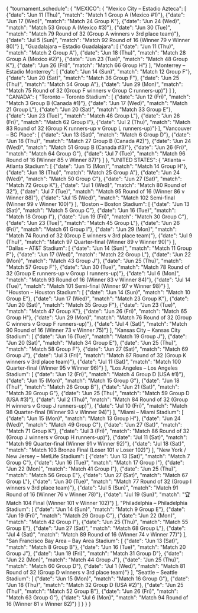 {
  "tournament_schedule": {
    "MEXICO": {
      "Mexico City – Estadio Azteca": [
        {"date": "Jun 11 (Thu)", "match": "Match 1 Group A (Mexico #1)"},
        {"date": "Jun 17 (Wed)", "match": "Match 24 Group K"},
        {"date": "Jun 24 (Wed)", "match": "Match 53 Group A (Mexico #3)"},
        {"date": "Jun 30 (Tue)", "match": "Match 79 Round of 32 (Group A winners v 3rd place team)"},
        {"date": "Jul 5 (Sun)", "match": "Match 92 Round of 16 (Winner 79 v Winner 80)"}
      ],
      "Guadalajara – Estadio Guadalajara": [
        {"date": "Jun 11 (Thu)", "match": "Match 2 Group A"},
        {"date": "Jun 18 (Thu)", "match": "Match 28 Group A (Mexico #2)"},
        {"date": "Jun 23 (Tue)", "match": "Match 48 Group K"},
        {"date": "Jun 26 (Fri)", "match": "Match 66 Group H"}
      ],
      "Monterrey – Estadio Monterrey": [
        {"date": "Jun 14 (Sun)", "match": "Match 12 Group F"},
        {"date": "Jun 20 (Sat)", "match": "Match 36 Group F"},
        {"date": "Jun 25 (Thu)", "match": "Match 54 Group A"},
        {"date": "Jun 29 (Mon)", "match": "Match 75 Round of 32 (Group F winners v Group C runners-up)"}
      ]
    },
    "CANADA": {
      "Toronto – Toronto Stadium": [
        {"date": "Jun 12 (Fri)", "match": "Match 3 Group B (Canada #1)"},
        {"date": "Jun 17 (Wed)", "match": "Match 21 Group L"},
        {"date": "Jun 20 (Sat)", "match": "Match 33 Group E"},
        {"date": "Jun 23 (Tue)", "match": "Match 46 Group L"},
        {"date": "Jun 26 (Fri)", "match": "Match 62 Group I"},
        {"date": "Jul 2 (Thu)", "match": "Match 83 Round of 32 (Group K runners-up v Group L runners-up)"}
      ],
      "Vancouver – BC Place": [
        {"date": "Jun 13 (Sat)", "match": "Match 6 Group D"},
        {"date": "Jun 18 (Thu)", "match": "Match 27 Group B (Canada #2)"},
        {"date": "Jun 24 (Wed)", "match": "Match 51 Group B (Canada #3)"},
        {"date": "Jun 26 (Fri)", "match": "Match 64 Group G"},
        {"date": "Jul 7 (Tue)", "match": "Match 96 Round of 16 (Winner 85 v Winner 87)"}
      ]
    },
    "UNITED STATES": {
      "Atlanta – Atlanta Stadium": [
        {"date": "Jun 15 (Mon)", "match": "Match 14 Group H"},
        {"date": "Jun 18 (Thu)", "match": "Match 25 Group A"},
        {"date": "Jun 24 (Wed)", "match": "Match 50 Group C"},
        {"date": "Jun 27 (Sat)", "match": "Match 72 Group K"},
        {"date": "Jul 1 (Wed)", "match": "Match 80 Round of 32"},
        {"date": "Jul 7 (Tue)", "match": "Match 95 Round of 16 (Winner 86 v Winner 88)"},
        {"date": "Jul 15 (Wed)", "match": "Match 102 Semi-final (Winner 99 v Winner 100)"}
      ],
      "Boston – Boston Stadium": [
        {"date": "Jun 13 (Sat)", "match": "Match 5 Group C"},
        {"date": "Jun 16 (Tue)", "match": "Match 18 Group I"},
        {"date": "Jun 19 (Fri)", "match": "Match 30 Group C"},
        {"date": "Jun 23 (Tue)", "match": "Match 45 Group L"},
        {"date": "Jun 26 (Fri)", "match": "Match 61 Group I"},
        {"date": "Jun 29 (Mon)", "match": "Match 74 Round of 32 (Group E winners v 3rd place team)"},
        {"date": "Jul 9 (Thu)", "match": "Match 97 Quarter-final (Winner 89 v Winner 90)"}
      ],
      "Dallas – AT&T Stadium": [
        {"date": "Jun 14 (Sun)", "match": "Match 11 Group F"},
        {"date": "Jun 17 (Wed)", "match": "Match 22 Group L"},
        {"date": "Jun 22 (Mon)", "match": "Match 43 Group J"},
        {"date": "Jun 25 (Thu)", "match": "Match 57 Group F"},
        {"date": "Jun 30 (Tue)", "match": "Match 78 Round of 32 (Group E runners-up v Group I runners-up)"},
        {"date": "Jul 6 (Mon)", "match": "Match 93 Round of 16 (Winner 83 v Winner 84)"},
        {"date": "Jul 14 (Tue)", "match": "Match 101 Semi-final (Winner 97 v Winner 98)"}
      ],
      "Houston – Houston Stadium": [
        {"date": "Jun 14 (Sun)", "match": "Match 10 Group E"},
        {"date": "Jun 17 (Wed)", "match": "Match 23 Group K"},
        {"date": "Jun 20 (Sat)", "match": "Match 35 Group F"},
        {"date": "Jun 23 (Tue)", "match": "Match 47 Group K"},
        {"date": "Jun 26 (Fri)", "match": "Match 65 Group H"},
        {"date": "Jun 29 (Mon)", "match": "Match 76 Round of 32 (Group C winners v Group F runners-up)"},
        {"date": "Jul 4 (Sat)", "match": "Match 90 Round of 16 (Winner 73 v Winner 75)"}
      ],
      "Kansas City – Kansas City Stadium": [
        {"date": "Jun 16 (Tue)", "match": "Match 19 Group J"},
        {"date": "Jun 20 (Sat)", "match": "Match 34 Group E"},
        {"date": "Jun 25 (Thu)", "match": "Match 58 Group F"},
        {"date": "Jun 27 (Sat)", "match": "Match 69 Group J"},
        {"date": "Jul 3 (Fri)", "match": "Match 87 Round of 32 (Group K winners v 3rd place team)"},
        {"date": "Jul 11 (Sat)", "match": "Match 100 Quarter-final (Winner 95 v Winner 96)"}
      ],
      "Los Angeles – Los Angeles Stadium": [
        {"date": "Jun 12 (Fri)", "match": "Match 4 Group D (USA #1)"},
        {"date": "Jun 15 (Mon)", "match": "Match 15 Group G"},
        {"date": "Jun 18 (Thu)", "match": "Match 26 Group B"},
        {"date": "Jun 21 (Sat)", "match": "Match 39 Group G"},
        {"date": "Jun 25 (Thu)", "match": "Match 59 Group D (USA #3)"},
        {"date": "Jul 2 (Thu)", "match": "Match 84 Round of 32 (Group H winners v Group J runners-up)"},
        {"date": "Jul 10 (Fri)", "match": "Match 98 Quarter-final (Winner 93 v Winner 94)"}
      ],
      "Miami – Miami Stadium": [
        {"date": "Jun 15 (Mon)", "match": "Match 13 Group H"},
        {"date": "Jun 24 (Wed)", "match": "Match 49 Group C"},
        {"date": "Jun 27 (Sat)", "match": "Match 71 Group K"},
        {"date": "Jul 3 (Fri)", "match": "Match 86 Round of 32 (Group J winners v Group H runners-up)"},
        {"date": "Jul 11 (Sat)", "match": "Match 99 Quarter-final (Winner 91 v Winner 92)"},
        {"date": "Jul 18 (Sat)", "match": "Match 103 Bronze Final (Loser 101 v Loser 102)"}
      ],
      "New York / New Jersey – MetLife Stadium": [
        {"date": "Jun 13 (Sat)", "match": "Match 7 Group C"},
        {"date": "Jun 16 (Tue)", "match": "Match 17 Group I"},
        {"date": "Jun 22 (Mon)", "match": "Match 41 Group I"},
        {"date": "Jun 25 (Thu)", "match": "Match 56 Group E"},
        {"date": "Jun 27 (Sat)", "match": "Match 67 Group L"},
        {"date": "Jun 30 (Tue)", "match": "Match 77 Round of 32 (Group I winners v 3rd place team)"},
        {"date": "Jul 5 (Sun)", "match": "Match 91 Round of 16 (Winner 76 v Winner 78)"},
        {"date": "Jul 19 (Sun)", "match": "🏆 Match 104 Final (Winner 101 v Winner 102)"}
      ],
      "Philadelphia – Philadelphia Stadium": [
        {"date": "Jun 14 (Sun)", "match": "Match 9 Group E"},
        {"date": "Jun 19 (Fri)", "match": "Match 29 Group C"},
        {"date": "Jun 22 (Mon)", "match": "Match 42 Group I"},
        {"date": "Jun 25 (Thu)", "match": "Match 55 Group E"},
        {"date": "Jun 27 (Sat)", "match": "Match 68 Group L"},
        {"date": "Jul 4 (Sat)", "match": "Match 89 Round of 16 (Winner 74 v Winner 77)"}
      ],
      "San Francisco Bay Area – Bay Area Stadium": [
        {"date": "Jun 13 (Sat)", "match": "Match 8 Group B"},
        {"date": "Jun 16 (Tue)", "match": "Match 20 Group J"},
        {"date": "Jun 19 (Fri)", "match": "Match 31 Group D"},
        {"date": "Jun 22 (Mon)", "match": "Match 44 Group J"},
        {"date": "Jun 25 (Thu)", "match": "Match 60 Group D"},
        {"date": "Jul 1 (Wed)", "match": "Match 81 Round of 32 (Group D winners v 3rd place team)"}
      ],
      "Seattle – Seattle Stadium": [
        {"date": "Jun 15 (Mon)", "match": "Match 16 Group G"},
        {"date": "Jun 18 (Thu)", "match": "Match 32 Group D (USA #2)"},
        {"date": "Jun 25 (Thu)", "match": "Match 52 Group B"},
        {"date": "Jun 26 (Fri)", "match": "Match 63 Group G"},
        {"date": "Jul 6 (Mon)", "match": "Match 94 Round of 16 (Winner 81 v Winner 82)"}
      ]
    }
  }
}